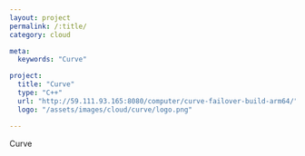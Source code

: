 ```yaml
---
layout: project
permalink: /:title/
category: cloud

meta:
  keywords: "Curve"

project:
  title: "Curve"
  type: "C++"
  url: "http://59.111.93.165:8080/computer/curve-failover-build-arm64/"
  logo: "/assets/images/cloud/curve/logo.png"

---	
```

<p>Curve</p>